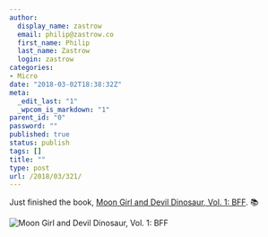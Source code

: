 ```yaml
---
author:
  display_name: zastrow
  email: philip@zastrow.co
  first_name: Philip
  last_name: Zastrow
  login: zastrow
categories:
- Micro
date: "2018-03-02T18:38:32Z"
meta:
  _edit_last: "1"
  _wpcom_is_markdown: "1"
parent_id: "0"
password: ""
published: true
status: publish
tags: []
title: ""
type: post
url: /2018/03/321/
---
```

<p>Just finished the book, <a href="https://www.goodreads.com/review/show/2313891457?utm_medium=api&amp;utm_source=rss">Moon Girl and Devil Dinosaur, Vol. 1: BFF</a>. 📚</p>
<p><img src="{{ site.baseurl }}/assets/2018/03/27415869.jpg" alt="Moon Girl and Devil Dinosaur, Vol. 1: BFF" /></p>
